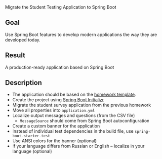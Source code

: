 Migrate the Student Testing Application to Spring Boot

## Goal

Use Spring Boot features to develop modern applications the way they are developed today.

## Result

A production-ready application based on Spring Boot

## Description

- The application should be based on the [homework template](https://github.com/OtusTeam/Spring/tree/master/templates/hw03-spring-boot).
- Create the project using [Spring Boot Initializr](https://start.spring.io)
- Migrate the student survey application from the previous homework
- Move all properties into `application.yml`
- Localize output messages and questions (from the CSV file)
  - `MessageSource` should come from Spring Boot autoconfiguration
- Create a custom banner for the application
- Instead of individual test dependencies in the build file, use `spring-boot-starter-test`
- Use ANSI colors for the banner (optional)
- If your language differs from Russian or English – localize in your language (optional)

